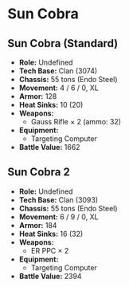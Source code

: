 # Sun Cobra
## Sun Cobra (Standard)
- **Role:** Undefined
- **Tech Base:** Clan (3074)
- **Chassis:** 55 tons (Endo Steel)
- **Movement:** 4 / 6 / 0, XL
- **Armor:** 128
- **Heat Sinks:** 10 (20)
- **Weapons:**
  - Gauss Rifle × 2 (ammo: 32)
- **Equipment:**
  - Targeting Computer
- **Battle Value:** 1662

## Sun Cobra 2
- **Role:** Undefined
- **Tech Base:** Clan (3093)
- **Chassis:** 55 tons (Endo Steel)
- **Movement:** 6 / 9 / 0, XL
- **Armor:** 184
- **Heat Sinks:** 16 (32)
- **Weapons:**
  - ER PPC × 2
- **Equipment:**
  - Targeting Computer
- **Battle Value:** 2394


